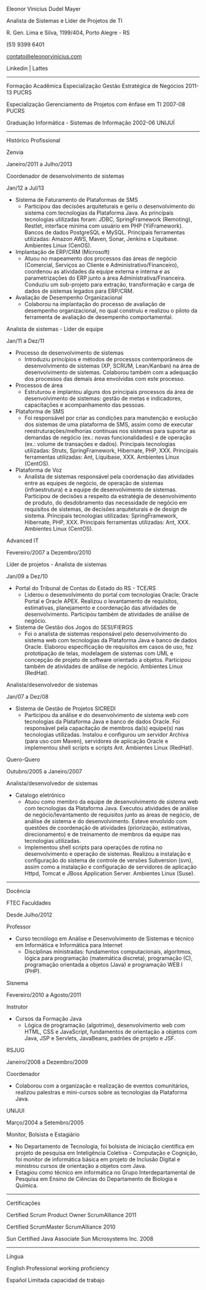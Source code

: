 ﻿Eleonor Vinicius Dudel Mayer

Analista de Sistemas e Líder de Projetos de TI

R. Gen. Lima e Silva, 1199/404, Porto Alegre - RS

(51) 9399 6401

contato@eleonorvinicius.com

Linkedin | Lattes

________________

Formação Acadêmica
Especialização        Gestão Estratégica de Negócios                      2011-13        PUCRS

Especialização        Gerenciamento de Projetos com ênfase em TI          2007-08        PUCRS

Graduação             Informática - Sistemas de Informação                2002-06        UNIJUÍ

________________

Histórico Profissional

Zenvia

Janeiro/2011 a Julho/2013

Coordenador de desenvolvimento de sistemas

Jan/12 a Jul/13

* Sistema de Faturamento de Plataformas de SMS
   * Participou das decisões arquiteturais e geriu o desenvolvimento do sistema com tecnologias da Plataforma Java. As principais tecnologias utilizadas foram: JDBC, SpringFramework (Remoting), Restlet, interface mínima com usuário em PHP (YiiFramework). Bancos de dados PostgreSQL e MySQL. Principais ferramentas utilizadas: Amazon AWS, Maven, Sonar, Jenkins e Liquibase. Ambientes Linux (CenOS).
* Implantação de ERP/CRM (Microsoft)
   * Atuou no mapeamento dos processos das áreas de negócio (Comercial, Serviços ao Cliente e Administrativo/Financeiro), coordenou as atividades da equipe externa e interna e as parametrizações do ERP junto a área Administrativa/Financeira. Conduziu um sub-projeto para extração, transformação e carga de dados de sistemas legados para ERP/CRM.
* Avaliação de Desempenho Organizacional
   * Colaborou na implantação do processo de avaliação de desempenho organizacional, no qual construíu e realizou o piloto da ferramenta de avaliação de desempenho comportamental.

Analista de sistemas - Líder de equipe

Jan/11 a Dez/11

* Processo de desenvolvimento de sistemas
   * Introduziu princípios e métodos de processos contemporâneos de desenvolvimento de sistemas (XP, SCRUM, Lean/Kanban) na área de desenvolvimento de sistemas. Colaborou também com a adequação dos processos das demais área envolvidas com este processo.
* Processos de área
   * Estruturou e implantou alguns dos princípais processos da área de desenvolvimento de sistemas: gestão de metas e indicadores, capacitações e acompanhamento das pessoas.
* Plataforma de SMS
   * Foi responsável por criar as condições para manutenção e evolução dos sistemas de uma plataforma de SMS, assim como de executar reestruturações/melhorias contínuas nos sistemas para suportar as demandas de negócio (ex.: novas funcionalidades) e de operação (ex.: volume de transações e dados). Principais tecnologias utilizadas: Struts, SpringFramework, Hibernate, PHP, XXX. Principais ferramentas utilizadas: Ant, Liquibase, XXX. Ambientes Linux (CentOS).
* Plataforma de Voz
   * Analista de sistemas responsável pela coordenação das atividades entre as equipes de negócio, de operação de sistemas (infraestrutura) e a equipe de desenvolvimento de sistemas. Participou de decisões a respeito da estratégia de desenvolvimento de produto, do desdobramento das necessidade de negócio em requisitos de sistemas, de decisões arquiteturais e de design de sistema. Principais tecnologias utilizadas: SpringFramework, Hibernate, PHP, XXX. Principais ferramentas utilizadas: Ant, XXX. Ambientes Linux (CentOS).

Advanced IT

Fevereiro/2007 a Dezembro/2010

Líder de projetos - Analista de sistemas

Jan/09 a Dez/10

* Portal do Tribunal de Contas do Estado do RS - TCE/RS
   * Liderou o desenvolvimento do portal com tecnologias Oracle: Oracle Portal e Oracle APEX. Realizou o levantamento de requisitos, estimativas, planejamento e coordenação das atividades de desenvolvimento. Participou também de atividades de análise de negócio.
* Sistema de Gestão dos Jogos do SESI/FIERGS
   * Foi o analista de sistemas responsável pelo desenvolvimento do sistema web com tecnologias da Plataforma Java e banco de dados Oracle. Elaborou especificação de requisitos em casos de uso, fez prototipação de telas, modelagem de sistemas com UML e concepção de projeto de software orientado a objetos. Participou também de atividades de análise de negócio. Ambientes Linux (RedHat).

Analista/desenvolvedor de sistemas

Jan/07 a Dez/08

* Sistema de Gestão de Projetos SICREDI 
   * Participou da análise e do desenvolvimento de sistema web com tecnologias da Plataforma Java e banco de dados Oracle. Foi responsável pela capacitação de membros da(s) equipe(s) nas tecnologias utilizadas. Instalou e configurou um servidor Archiva (para uso com Maven), servidores de aplicação Oracle e implementou shell scripts e scripts Ant. Ambientes Linux (RedHat).

Quero-Quero

Outubro/2005 a Janeiro/2007

Analista/desenvolvedor de sistemas

* Catalogo eletrônico
   * Atuou como membro da equipe de desenvolvimento de sistema web com tecnologias da Plataforma Java. Executou atividades de análise de negócio/levantamento de requisitos junto as áreas de negócio, de análise de sistema e do desenvolvimento. Esteve envolvido com questões de coordenação de atividades (priorização, estimativas, direcionamento) e de treinamento de membros da equipe nas tecnologias utilizadas.
   * Implementou shell scripts para operações de rotina no desenvolvimento e operação de sistemas. Realizou a instalação e configuração do sistema de controle de versões Subversion (svn), assim como a instalação e configuração de servidores de aplicação Httpd, Tomcat e JBoss Application Server. Ambientes Linux (Suse).

________________

Docência

FTEC Faculdades

Desde Julho/2012

Professor

* Curso tecnólogo em Análise e Desenvolvimento de Sistemas e técnico em Informática e Informática para Internet
   * Disciplinas ministradas: fundamentos computacionais, algoritmos, lógica para programação (matemática discreta), programação (C), programação orientada a objetos (Java) e programação WEB I (PHP).

Sisnema

Fevereiro/2010 a Agosto/2011

Instrutor

* Cursos da Formação Java
   * Lógica de programação (algotrimo), desenvolvimento web com HTML, CSS e JavaScript, fundamentos de orientação a objetos com Java, JSP e Servlets, JavaBeans, padrões de projeto e JSF.

RSJUG

Janeiro/2008 a Dezembro/2009

Coordenador

* Colaborou com a organização e realização de eventos comunitários, realizou palestras e mini-cursos sobre as tecnologias da Plataforma Java.

UNIJUI

Março/2004 a Setembro/2005

Monitor, Bolsista e Estagiário

* No Departamento de Tecnologia, foi bolsista de iniciação científica em projeto de pesquisa em Inteligência Coletiva - Computação e Cognição, foi monitor de informática básica em projeto de Inclusão Digital e ministrou cursos de orientação a objetos com Java.
* Estagiou como técnico em informática no Grupo Interdepartamental de Pesquisa em Ensino de Ciências do Departamento de Biologia e Química.

________________

Certificações

Certified Scrum Product Owner        ScrumAlliance                        2011

Certified ScrumMaster                ScrumAlliance                        2010

Sun Certified Java Associate         Sun Microsystems Inc.                2008

________________

Língua

English        Professional working proficiency

Español        Limitada capacidad de trabajo